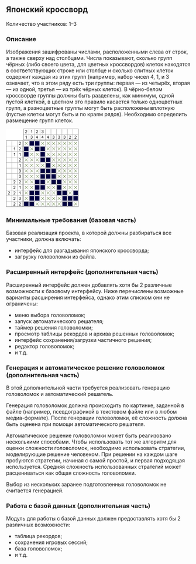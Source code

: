 Японский кроссворд
------------------

Количество участников: 1–3

### Описание

Изображения зашифрованы числами, расположенными слева от строк, а также сверху над столбцами.
Числа показывают, сколько групп чёрных (либо своего цвета, для цветных кроссвордов)
клеток находятся в соответствующих строке или столбце и сколько слитных клеток содержит
каждая из этих групп (например, набор чисел 4, 1, и 3 означает, что в этом ряду есть три группы:
первая — из четырёх, вторая — из одной, третья — из трёх чёрных клеток).
В чёрно-белом кроссворде группы должны быть разделены, как минимум, одной пустой клеткой,
в цветном это правило касается только одноцветных групп, а разноцветные группы могут быть
расположены вплотную (пустые клетки могут быть и по краям рядов).
Необходимо определить размещение групп клеток.

![Пример решённой головоломки.](images/nonogram.png)

### Минимальные требования (базовая часть)

Базовая реализация проекта, в которой должны разбираться все участники, должна включать:

- интерфейс для разгадывания японского кроссворда;
- загрузку головоломки из файла.

### Расширенный интерфейс (дополнительная часть)

Расширенный интерфейс должен добавлять хотя бы 2 различные возможности к базовому интерфейсу.
Ниже перечислены возможные варианты расширения интерфейса, однако этим списком они не ограничены:

- меню выбора головоломок;
- запуск автоматического решателя;
- таймер решения головоломки;
- просмотр таблицы рекордов и архива решенных головоломок;
- интерфейс сохранения/загрузки частичного решения;
- редактор головоломок;
- и т.д.

### Генерация и автоматическое решение головоломок (дополнительная часть)

В этой дополнительной части требуется реализовать генерацию головоломок и автоматический решатель.

Генерация головоломок должна происходить по картинке, заданной в файле
(например, псевдографикой в текстовом файле или в любом медиа-формате).
После генерации головоломки, её сложность должна быть оценена при помощи автоматического решателя.

Автоматическое решение головоломки может быть реализовано несколькими способами. Чтобы использовать тот же алгоритм
для оценки сложности головоломок, необходимо использовать стратегии, моделирующие решение человеком.
При решении на каждом шаге пробуются стратегии, начиная с самой простой, и первая подходящая используется.
Средняя сложность использованных стратегий может расцениваться как общая сложность головоломки.

Выбор из нескольких заранее подготовленных головоломок не считается генерацией.

### Работа с базой данных (дополнительная часть)

Модуль для работы с базой данных должен предоставлять хотя бы 2 различных возможности:

- таблица рекордов;
- сохранения игровых сессий;
- база головоломок;
- и т.д.

